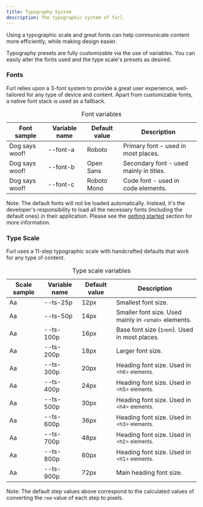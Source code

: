 ```yaml
---
title: Typography System
description: The typographic system of furl.
---
```


Using a typographic scale and great fonts can help communicate content more efficiently, while making design easier.

Typography presets are fully customizable via the use of variables. You can easily alter the fonts used and the type scale's presets as desired.

### Fonts

Furl relies upon a 3-font system to provide a great user experience, well-tailored for any type of device and content. Apart from customizable fonts, a native font stack is used as a fallback.

<table>
  <caption>Font variables</caption>
  <thead>
    <tr>
      <th colspan="2">Font sample</th>
      <th>Variable name</th>
      <th>Default value</th>
      <th colspan="3">Description</th>
    </tr>
  </thead>
  <tbody>
    <tr>
      <td colspan="2">Dog says woof!</td>
      <td class='font-c'>--font-a</td>
      <td>Roboto</td>
      <td colspan="3">Primary font - used in most places.</td>
    </tr>
    <tr>
      <td colspan="2" class="font-b">Dog says woof!</td>
      <td class='font-c'>--font-b</td>
      <td>Open Sans</td>
      <td colspan="3">Secondary font - used mainly in titles.</td>
    </tr>
    <tr>
      <td colspan="2" class="font-c">Dog says woof!</td>
      <td class='font-c'>--font-c</td>
      <td>Roboto Mono</td>
      <td colspan="3">Code font - used in code elements.</td>
    </tr>
  <tbody>
</table>

<div class="alert warning large">
<p>Note: The default fonts will not be loaded automatically. Instead, it's the developer's responsibility to load all the necessary fonts (including the default ones) in their application. Please see the <a href="/#getting-started">getting started</a> section for more information.</p>
</div>

### Type Scale

Furl uses a 11-step typographic scale with handcrafted defaults that work for any type of content.

<table class='fixed-table'>
  <caption>Type scale variables</caption>
  <thead>
    <tr>
      <th colspan="3">Scale sample</th>
      <th>Variable name</th>
      <th>Default value</th>
      <th colspan="4">Description</th>
    </tr>
  </thead>
  <tbody>
    <tr>
      <td class='font-ts-25p' colspan="3"><span>Aa</span></td>
      <td class='font-c'>--ts-25p</td>
      <td class='font-c'>12px</td>
      <td colspan="4">Smallest font size.</td>
    </tr>
    <tr>
      <td class='font-ts-50p' colspan="3"><span>Aa</span></td>
      <td class='font-c'>--ts-50p</td>
      <td class='font-c'>14px</td>
      <td colspan="4">Smaller font size. Used mainly in <small class='font-c'>&lt;small&gt;</small> elements.</td>
    </tr>
    <tr>
      <td class='font-ts-100p' colspan="3"><span>Aa</span></td>
      <td class='font-c'>--ts-100p</td>
      <td class='font-c'>16px</td>
      <td colspan="4">Base font size (<small class='font-c'>1rem</small>). Used in most places.</td>
    </tr>
    <tr>
      <td class='font-ts-200p' colspan="3"><span>Aa</span></td>
      <td class='font-c'>--ts-200p</td>
      <td class='font-c'>18px</td>
      <td colspan="4">Larger font size.</td>
    </tr>
    <tr>
      <td class='font-ts-300p' colspan="3"><span>Aa</span></td>
      <td class='font-c'>--ts-300p</td>
      <td class='font-c'>20px</td>
      <td colspan="4">Heading font size. Used in <small class='font-c'>&lt;h6&gt;</span> elements.</td>
    </tr>
    <tr>
      <td class='font-ts-400p' colspan="3"><span>Aa</span></td>
      <td class='font-c'>--ts-400p</td>
      <td class='font-c'>24px</td>
      <td colspan="4">Heading font size. Used in <small class='font-c'>&lt;h5&gt;</span> elements.</td>
    </tr>
    <tr>
      <td class='font-ts-500p' colspan="3"><span>Aa</span></td>
      <td class='font-c'>--ts-500p</td>
      <td class='font-c'>30px</td>
      <td colspan="4">Heading font size. Used in <small class='font-c'>&lt;h4&gt;</span> elements.</td>
    </tr>
    <tr>
      <td class='font-ts-600p' colspan="3"><span>Aa</span></td>
      <td class='font-c'>--ts-600p</td>
      <td class='font-c'>36px</td>
      <td colspan="4">Heading font size. Used in <small class='font-c'>&lt;h3&gt;</span> elements.</td>
    </tr>
    <tr>
      <td class='font-ts-700p' colspan="3"><span>Aa</span></td>
      <td class='font-c'>--ts-700p</td>
      <td class='font-c'>48px</td>
      <td colspan="4">Heading font size. Used in <small class='font-c'>&lt;h2&gt;</span> elements.</td>
    </tr>
    <tr>
      <td class='font-ts-800p' colspan="3"><span>Aa</span></td>
      <td class='font-c'>--ts-800p</td>
      <td class='font-c'>60px</td>
      <td colspan="4">Heading font size. Used in <small class='font-c'>&lt;h1&gt;</span> elements.</td>
    </tr>
    <tr>
      <td class='font-ts-900p' colspan="3"><span>Aa</span></td>
      <td class='font-c'>--ts-900p</td>
      <td class='font-c'>72px</td>
      <td colspan="4">Main heading font size.</td>
    </tr>
  </tbody>
</table>

<div class="alert primary large">
<p>Note: The default step values above correspond to the calculated values of converting the <code>rem</code> value of each step to pixels.</p>
</div>